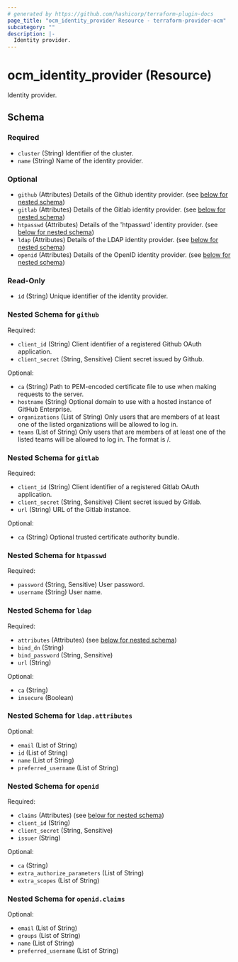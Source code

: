 ```yaml
---
# generated by https://github.com/hashicorp/terraform-plugin-docs
page_title: "ocm_identity_provider Resource - terraform-provider-ocm"
subcategory: ""
description: |-
  Identity provider.
---
```


# ocm_identity_provider (Resource)

Identity provider.



<!-- schema generated by tfplugindocs -->
## Schema

### Required

- `cluster` (String) Identifier of the cluster.
- `name` (String) Name of the identity provider.

### Optional

- `github` (Attributes) Details of the Github identity provider. (see [below for nested schema](#nestedatt--github))
- `gitlab` (Attributes) Details of the Gitlab identity provider. (see [below for nested schema](#nestedatt--gitlab))
- `htpasswd` (Attributes) Details of the 'htpasswd' identity provider. (see [below for nested schema](#nestedatt--htpasswd))
- `ldap` (Attributes) Details of the LDAP identity provider. (see [below for nested schema](#nestedatt--ldap))
- `openid` (Attributes) Details of the OpenID identity provider. (see [below for nested schema](#nestedatt--openid))

### Read-Only

- `id` (String) Unique identifier of the identity provider.

<a id="nestedatt--github"></a>
### Nested Schema for `github`

Required:

- `client_id` (String) Client identifier of a registered Github OAuth application.
- `client_secret` (String, Sensitive) Client secret issued by Github.

Optional:

- `ca` (String) Path to PEM-encoded certificate file to use when making requests to the server.
- `hostname` (String) Optional domain to use with a hosted instance of GitHub Enterprise.
- `organizations` (List of String) Only users that are members of at least one of the listed organizations will be allowed to log in.
- `teams` (List of String) Only users that are members of at least one of the listed teams will be allowed to log in. The format is <org>/<team>.


<a id="nestedatt--gitlab"></a>
### Nested Schema for `gitlab`

Required:

- `client_id` (String) Client identifier of a registered Gitlab OAuth application.
- `client_secret` (String, Sensitive) Client secret issued by Gitlab.
- `url` (String) URL of the Gitlab instance.

Optional:

- `ca` (String) Optional trusted certificate authority bundle.


<a id="nestedatt--htpasswd"></a>
### Nested Schema for `htpasswd`

Required:

- `password` (String, Sensitive) User password.
- `username` (String) User name.


<a id="nestedatt--ldap"></a>
### Nested Schema for `ldap`

Required:

- `attributes` (Attributes) (see [below for nested schema](#nestedatt--ldap--attributes))
- `bind_dn` (String)
- `bind_password` (String, Sensitive)
- `url` (String)

Optional:

- `ca` (String)
- `insecure` (Boolean)

<a id="nestedatt--ldap--attributes"></a>
### Nested Schema for `ldap.attributes`

Optional:

- `email` (List of String)
- `id` (List of String)
- `name` (List of String)
- `preferred_username` (List of String)



<a id="nestedatt--openid"></a>
### Nested Schema for `openid`

Required:

- `claims` (Attributes) (see [below for nested schema](#nestedatt--openid--claims))
- `client_id` (String)
- `client_secret` (String, Sensitive)
- `issuer` (String)

Optional:

- `ca` (String)
- `extra_authorize_parameters` (List of String)
- `extra_scopes` (List of String)

<a id="nestedatt--openid--claims"></a>
### Nested Schema for `openid.claims`

Optional:

- `email` (List of String)
- `groups` (List of String)
- `name` (List of String)
- `preferred_username` (List of String)


